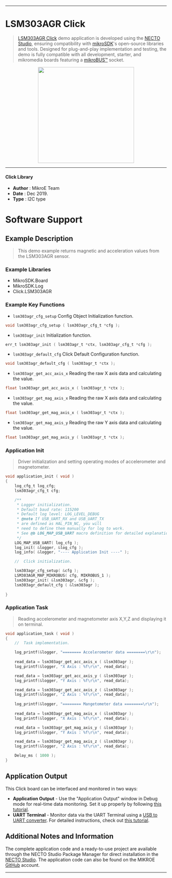 
---
# LSM303AGR Click

> [LSM303AGR Click](https://www.mikroe.com/?pid_product=MIKROE-2684) demo application is developed using
the [NECTO Studio](https://www.mikroe.com/necto), ensuring compatibility with [mikroSDK](https://www.mikroe.com/mikrosdk)'s
open-source libraries and tools. Designed for plug-and-play implementation and testing, the demo is fully compatible with
all development, starter, and mikromedia boards featuring a [mikroBUS&trade;](https://www.mikroe.com/mikrobus) socket.

<p align="center">
  <img src="https://www.mikroe.com/?pid_product=MIKROE-2684&image=1" height=300px>
</p>

---

#### Click Library

- **Author**        : MikroE Team
- **Date**          : Dec 2019.
- **Type**          : I2C type

# Software Support

## Example Description

> This demo example returns magnetic and acceleration values from the LSM303AGR sensor.

### Example Libraries

- MikroSDK.Board
- MikroSDK.Log
- Click.LSM303AGR

### Example Key Functions

- `lsm303agr_cfg_setup` Config Object Initialization function. 
```c
void lsm303agr_cfg_setup ( lsm303agr_cfg_t *cfg );
``` 
 
- `lsm303agr_init` Initialization function. 
```c
err_t lsm303agr_init ( lsm303agr_t *ctx, lsm303agr_cfg_t *cfg );
```

- `lsm303agr_default_cfg` Click Default Configuration function. 
```c
void lsm303agr_default_cfg ( lsm303agr_t *ctx );
```

- `lsm303agr_get_acc_axis_x` Reading the raw X axis data and calculating the value. 
```c
float lsm303agr_get_acc_axis_x ( lsm303agr_t *ctx );
```
 
- `lsm303agr_get_mag_axis_x` Reading the raw X axis data and calculating the value. 
```c
float lsm303agr_get_mag_axis_x ( lsm303agr_t *ctx );
```

- `lsm303agr_get_mag_axis_y` Reading the raw Y axis data and calculating the value. 
```c
float lsm303agr_get_mag_axis_y ( lsm303agr_t *ctx );
```

### Application Init

> Driver initialization and setting operating modes of accelerometer and magnetometer.

```c
void application_init ( void )
{
    log_cfg_t log_cfg;
    lsm303agr_cfg_t cfg;

    /** 
     * Logger initialization.
     * Default baud rate: 115200
     * Default log level: LOG_LEVEL_DEBUG
     * @note If USB_UART_RX and USB_UART_TX 
     * are defined as HAL_PIN_NC, you will 
     * need to define them manually for log to work. 
     * See @b LOG_MAP_USB_UART macro definition for detailed explanation.
     */
    LOG_MAP_USB_UART( log_cfg );
    log_init( &logger, &log_cfg );
    log_info( &logger, "---- Application Init ----" );

    //  Click initialization.

    lsm303agr_cfg_setup( &cfg );
    LSM303AGR_MAP_MIKROBUS( cfg, MIKROBUS_1 );
    lsm303agr_init( &lsm303agr, &cfg );
    lsm303agr_default_cfg ( &lsm303agr );
   
}
```

### Application Task

> Reading accelerometer and magnetometer axis X,Y,Z and displaying it on terminal.

```c
void application_task ( void )
{
    //  Task implementation.

    log_printf(&logger, "======== Accelerometer data ========\r\n");
    
    read_data = lsm303agr_get_acc_axis_x ( &lsm303agr );
    log_printf(&logger, "X Axis : %f\r\n", read_data);

    read_data = lsm303agr_get_acc_axis_y ( &lsm303agr );
    log_printf(&logger, "Y Axis : %f\r\n", read_data);

    read_data = lsm303agr_get_acc_axis_z ( &lsm303agr );
    log_printf(&logger, "Z Axis : %f\r\n", read_data);
    
    log_printf(&logger, "======== Mangetometer data ========\r\n");
    
    read_data = lsm303agr_get_mag_axis_x ( &lsm303agr );
    log_printf(&logger, "X Axis : %f\r\n", read_data);

    read_data = lsm303agr_get_mag_axis_y ( &lsm303agr );
    log_printf(&logger, "Y Axis : %f\r\n", read_data);

    read_data = lsm303agr_get_mag_axis_z ( &lsm303agr );
    log_printf(&logger, "Z Axis : %f\r\n", read_data);

    Delay_ms ( 1000 );
}
```

## Application Output

This Click board can be interfaced and monitored in two ways:
- **Application Output** - Use the "Application Output" window in Debug mode for real-time data monitoring.
Set it up properly by following [this tutorial](https://www.youtube.com/watch?v=ta5yyk1Woy4).
- **UART Terminal** - Monitor data via the UART Terminal using
a [USB to UART converter](https://www.mikroe.com/click/interface/usb?interface*=uart,uart). For detailed instructions,
check out [this tutorial](https://help.mikroe.com/necto/v2/Getting%20Started/Tools/UARTTerminalTool).

## Additional Notes and Information

The complete application code and a ready-to-use project are available through the NECTO Studio Package Manager for 
direct installation in the [NECTO Studio](https://www.mikroe.com/necto). The application code can also be found on
the MIKROE [GitHub](https://github.com/MikroElektronika/mikrosdk_click_v2) account.

---
